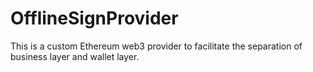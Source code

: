 # OfflineSignProvider
This is a custom Ethereum web3 provider to facilitate the separation of business layer and wallet layer.
